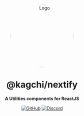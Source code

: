 <div align="center">

<img src="https://i.kagchi.my.id/nezuko.png" alt="Logo" width="200px" height="200px" style="border-radius:50%"/>

# @kagchi/nextify

**A Utilities components for ReactJS**

[![GitHub](https://img.shields.io/github/license/KagChi/nextify)](https://github.com/KagChi/nextify/blob/main/LICENSE)
[![Discord](https://discordapp.com/api/guilds/785715968608567297/embed.png)](https://kagchi.my.id)

</div>
